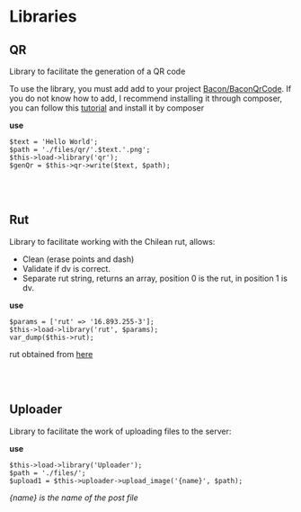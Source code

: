 # Libraries

## QR ##

Library to facilitate the generation of a QR code

To use the library, you must add add to your project [Bacon/BaconQrCode](https://github.com/Bacon/BaconQrCode). If you do not know how to add, I recommend installing it through composer, you can follow this [tutorial](https://philsturgeon.uk/php/2012/05/07/composer-with-codeigniter/) and install it by composer

**use**

    $text = 'Hello World';
    $path = './files/qr/'.$text.'.png';
    $this->load->library('qr');
    $genQr = $this->qr->write($text, $path);

<br><br>

## Rut ##

Library to facilitate working with the Chilean rut, allows:

 - Clean (erase points and dash)
 - Validate if dv is correct.
 - Separate rut string, returns an array, position 0 is the rut, in position 1 is dv.

**use**

    $params = ['rut' => '16.893.255-3'];
    $this->load->library('rut', $params);
    var_dump($this->rut);

rut obtained from [here](http://joaquinnunez.cl/jQueryRutPlugin/generador-de-ruts-chilenos-validos.html)

<br><br>

## Uploader ##

Library to facilitate the work of uploading files to the server:

**use**

    $this->load->library('Uploader');
    $path = './files/';
    $upload1 = $this->uploader->upload_image('{name}', $path);

_{name} is the name of the post file_
